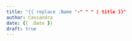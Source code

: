 ```yaml
---
title: "{{ replace .Name "-" " " | title }}"
author: Cassandra
date: {{ .Date }}
draft: true
---
```


<!--more-->

